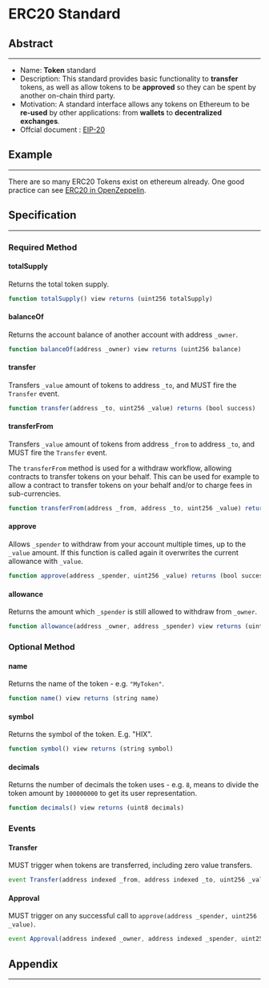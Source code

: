 # ERC20 Standard
 

## Abstract
---

* Name: **Token** standard
* Description: This standard provides basic functionality to **transfer** tokens, as well as allow tokens to be **approved** so they can be spent by another on-chain third party.
* Motivation: A standard interface allows any tokens on Ethereum to be **re-used** by other applications: from **wallets** to **decentralized exchanges**.
*  Offcial document : [EIP-20](https://github.com/ethereum/EIPs/blob/master/EIPS/eip-20.md)

## Example
---
There are so many ERC20 Tokens exist on ethereum already. One good practice can see [ERC20 in OpenZeppelin](https://github.com/OpenZeppelin/zeppelin-solidity/tree/master/contracts/token/ERC20).

## Specification
---

### Required Method
#### totalSupply

Returns the total token supply.

``` js
function totalSupply() view returns (uint256 totalSupply)
```



#### balanceOf

Returns the account balance of another account with address `_owner`.

``` js
function balanceOf(address _owner) view returns (uint256 balance)
```



#### transfer

Transfers `_value` amount of tokens to address `_to`, and MUST fire the `Transfer` event.

``` js
function transfer(address _to, uint256 _value) returns (bool success)
```



#### transferFrom

Transfers `_value` amount of tokens from address `_from` to address `_to`, and MUST fire the `Transfer` event.

The `transferFrom` method is used for a withdraw workflow, allowing contracts to transfer tokens on your behalf.
This can be used for example to allow a contract to transfer tokens on your behalf and/or to charge fees in sub-currencies.

``` js
function transferFrom(address _from, address _to, uint256 _value) returns (bool success)
```

#### approve

Allows `_spender` to withdraw from your account multiple times, up to the `_value` amount. If this function is called again it overwrites the current allowance with `_value`.

``` js
function approve(address _spender, uint256 _value) returns (bool success)
```


#### allowance

Returns the amount which `_spender` is still allowed to withdraw from `_owner`.

``` js
function allowance(address _owner, address _spender) view returns (uint256 remaining)
```



### Optional Method
#### name

Returns the name of the token - e.g. `"MyToken"`.
``` js
function name() view returns (string name)
```

#### symbol
Returns the symbol of the token. E.g. "HIX".
``` js
function symbol() view returns (string symbol)
```



#### decimals

Returns the number of decimals the token uses - e.g. `8`, means to divide the token amount by `100000000` to get its user representation.
``` js
function decimals() view returns (uint8 decimals)
```

### Events


#### Transfer

MUST trigger when tokens are transferred, including zero value transfers.

``` js
event Transfer(address indexed _from, address indexed _to, uint256 _value)
```



#### Approval

MUST trigger on any successful call to `approve(address _spender, uint256 _value)`.

``` js
event Approval(address indexed _owner, address indexed _spender, uint256 _value)
```
## Appendix
---
